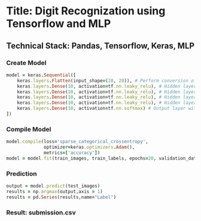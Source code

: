 # Title: Digit Recognization using Tensorflow and MLP 
## Technical Stack: Pandas, Tensorflow, Keras, MLP 

### Create Model  
```ruby
model = keras.Sequential([
    keras.layers.Flatten(input_shape=(28, 28)), # Perform conversion of higher dimensional data (here, 2-D) to 1-D data.
    keras.layers.Dense(10, activation=tf.nn.leaky_relu), # Hidden layer with 10 neurons and ReLU activation function
    keras.layers.Dense(10, activation=tf.nn.leaky_relu), # Hidden layer with 10 neurons and ReLU activation function
    keras.layers.Dense(10, activation=tf.nn.leaky_relu), # Hidden layer with 10 neurons and ReLU activation function
    keras.layers.Dense(10, activation=tf.nn.leaky_relu), # Hidden layer with 10 neurons and ReLU activation function
    keras.layers.Dense(10, activation=tf.nn.softmax) # Output layer with softmax activation function 
])
```

### Compile Model 
```ruby
model.compile(loss='sparse_categorical_crossentropy',
              optimizer=keras.optimizers.Adam(),
              metrics=['accuracy'])
model = model.fit(train_images, train_labels, epochs=20, validation_data=(val_images, val_labels))
```

### Prediction 
```ruby
output = model.predict(test_images)
results = np.argmax(output,axis = 1)
results = pd.Series(results,name="Label")
```

### Result: submission.csv
